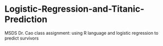 # Logistic-Regression-and-Titanic-Prediction
MSDS Dr. Cao class assignment: using R language and logistic regression to predict survivors
